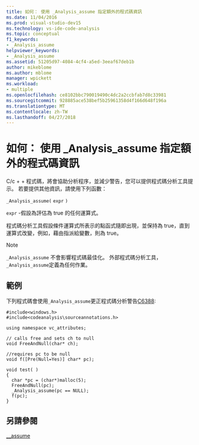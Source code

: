 ```yaml
---
title: 如何： 使用 _Analysis_assume 指定額外的程式碼資訊
ms.date: 11/04/2016
ms.prod: visual-studio-dev15
ms.technology: vs-ide-code-analysis
ms.topic: conceptual
f1_keywords:
- _Analysis_assume
helpviewer_keywords:
- _Analysis_assume
ms.assetid: 51205d97-4084-4cf4-a5ed-3eeaf67deb1b
author: mikeblome
ms.author: mblome
manager: wpickett
ms.workload:
- multiple
ms.openlocfilehash: ce8102bbc790019490c4dc2a2ccbfab7d8c33981
ms.sourcegitcommit: 928885ace538bef5b25961358d4f166d648f196a
ms.translationtype: MT
ms.contentlocale: zh-TW
ms.lasthandoff: 04/27/2018
---
```

# <a name="how-to-specify-additional-code-information-by-using-analysisassume"></a>如何： 使用 _Analysis_assume 指定額外的程式碼資訊
C/c + + 程式碼，將會協助分析程序，並減少警告，您可以提供程式碼分析工具提示。 若要提供其他資訊，請使用下列函數：

 `_Analysis_assume(`  `expr`  `)`

 `expr` -假設為評估為 true 的任何運算式。

 程式碼分析工具假設條件運算式所表示的點函式隨即出現，並保持為 true，直到運算式改變，例如，藉由指派給變數，則為 true。

> [!NOTE]
>  `_Analysis_assume` 不會影響程式碼最佳化。 外部程式碼分析工具，`_Analysis_assume`定義為任何作業。

## <a name="example"></a>範例
 下列程式碼會使用`_Analysis_assume`更正程式碼分析警告[C6388](../code-quality/c6388.md):

```
#include<windows.h>
#include<codeanalysis\sourceannotations.h>

using namespace vc_attributes;

// calls free and sets ch to null
void FreeAndNull(char* ch);

//requires pc to be null
void f([Pre(Null=Yes)] char* pc);

void test( )
{
  char *pc = (char*)malloc(5);
  FreeAndNull(pc);
  _Analysis_assume(pc == NULL);
  f(pc);
}
```

## <a name="see-also"></a>另請參閱
 [__assume](/cpp/intrinsics/assume)